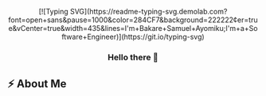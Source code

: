 <p align="center">
  [![Typing SVG](https://readme-typing-svg.demolab.com?font=open+sans&pause=1000&color=284CF7&background=222222&center=true&vCenter=true&width=435&lines=I'm+Bakare+Samuel+Ayomiku;I'm+a+Software+Engineer)](https://git.io/typing-svg)
</p>

<h3 align="center"> Hello there 👋 </h3>
<h2 align="left"> ⚡️ About Me </h2>

